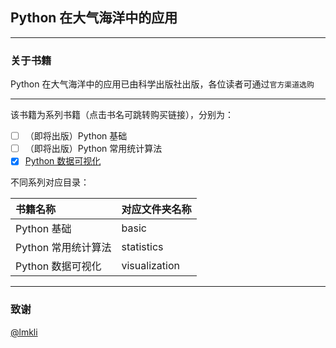 ## Python 在大气海洋中的应用

---
### 关于书籍

Python 在大气海洋中的应用已由科学出版社出版，各位读者可通过```官方渠道选购```

---

该书籍为系列书籍（点击书名可跳转购买链接），分别为：

* [ ] （即将出版）Python 基础
* [ ] （即将出版）Python 常用统计算法
* [x] [Python 数据可视化](https://item.m.jd.com/product/13210462.html)

不同系列对应目录：

|书籍名称| 对应文件夹名称 |
|:---|:---|
|Python 基础|basic|
|Python 常用统计算法|statistics|
|Python 数据可视化|visualization|

---
### 致谢
[@lmkli](https://github.com/lmkli)
